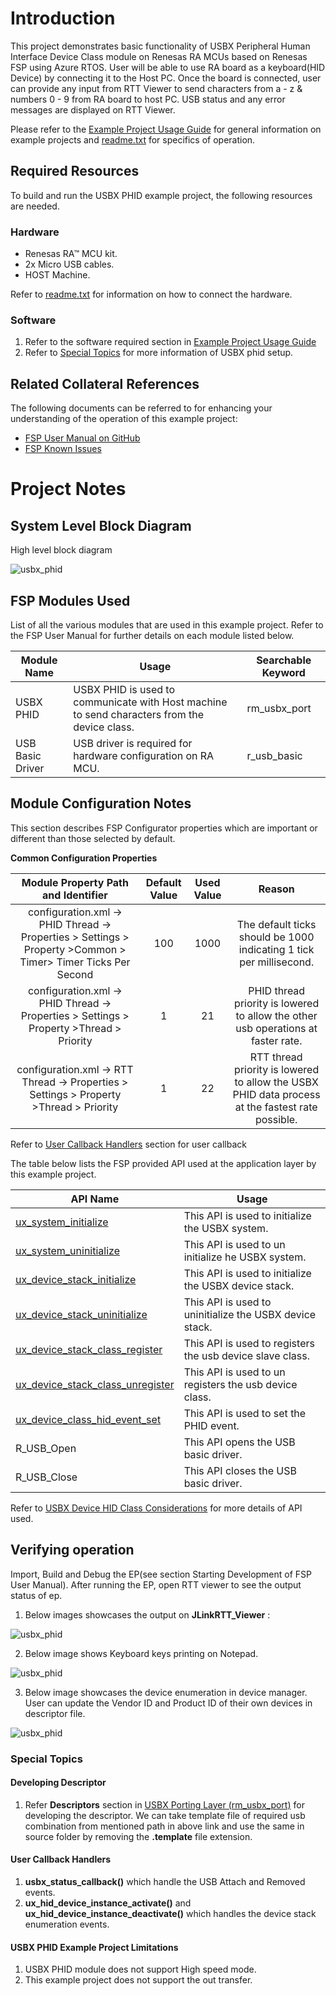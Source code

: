# Introduction #

This project demonstrates basic functionality of USBX Peripheral Human Interface Device Class module on Renesas RA MCUs 
based on Renesas FSP using Azure RTOS. User will be able to use RA board as a keyboard(HID Device) by connecting it to
the Host PC. Once the board is connected, user can provide any input from RTT Viewer to send characters 
from a - z & numbers 0 - 9 from RA board to host PC.
USB status and any error messages are displayed on RTT Viewer. 


Please refer to the [Example Project Usage Guide](https://github.com/renesas/ra-fsp-examples/blob/master/example_projects/Example%20Project%20Usage%20Guide.pdf) 
for general information on example projects and [readme.txt](./readme.txt) for specifics of operation.

## Required Resources ##
To build and run the USBX PHID example project, the following resources are needed.
   
### Hardware ###
* Renesas RA™ MCU kit.
* 2x Micro USB cables.
* HOST Machine.

Refer to [readme.txt](./readme.txt) for information on how to connect the hardware.


### Software ###
1. Refer to the software required section in [Example Project Usage Guide](https://github.com/renesas/ra-fsp-examples/blob/master/example_projects/Example%20Project%20Usage%20Guide.pdf)
2. Refer to [Special Topics](#special-topics) for more information of USBX phid setup.

 
## Related Collateral References ##
The following documents can be referred to for enhancing your understanding of 
the operation of this example project:
- [FSP User Manual on GitHub](https://renesas.github.io/fsp/)
- [FSP Known Issues](https://github.com/renesas/fsp/issues)

# Project Notes #

## System Level Block Diagram ##
 High level block diagram
 
 
![usbx_phid](images/usbx_phid_high_level.jpg "High Level Block Diagram")



## FSP Modules Used ##
List of all the various modules that are used in this example project. Refer to the FSP User Manual for further details on each module listed below.

| Module Name | Usage | Searchable Keyword  |
|-------------|-----------------------------------------------|-----------------------------------------------|
|USBX PHID| USBX PHID is used to communicate with Host machine to send characters from the device class.| rm_usbx_port|
| USB Basic Driver | USB driver is required for hardware configuration on RA MCU. |r_usb_basic|



## Module Configuration Notes ##
This section describes FSP Configurator properties which are important or different than those selected by default. 

**Common Configuration Properties**


|   Module Property Path and Identifier   |   Default Value   |   Used Value   |   Reason   |
| :-------------------------------------: | :---------------: | :------------: | :--------: |
| configuration.xml -> PHID Thread -> Properties > Settings > Property >Common > Timer> Timer Ticks Per Second |100 | 1000 |The default ticks should be 1000 indicating 1 tick per millisecond.|
| configuration.xml -> PHID Thread -> Properties > Settings > Property >Thread > Priority| 1 | 21 |PHID thread priority is lowered to allow the other usb operations at faster rate.|
| configuration.xml -> RTT Thread -> Properties > Settings > Property >Thread > Priority| 1 | 22 | RTT thread priority is lowered to allow the USBX PHID data process at the fastest rate possible.|


Refer to [User Callback Handlers](#user-callback-handlers) section for user callback

The table below lists the FSP provided API used at the application layer by this example project.

| API Name    | Usage                                                                          |
|-------------|--------------------------------------------------------------------------------|
|[ux_system_initialize](https://docs.microsoft.com/en-us/azure/rtos/usbx/usbx-device-stack-2#initialization-of-usbx-resources)|This API is used to initialize the USBX system. |
|[ux_system_uninitialize](https://docs.microsoft.com/en-us/azure/rtos/usbx/usbx-device-stack-2#uninitialization-of-usbx-resources)|This API is used to un initialize he USBX system.|
|[ux_device_stack_initialize](https://docs.microsoft.com/en-us/azure/rtos/usbx/usbx-device-stack-4#ux_device_stack_initialize)|This API is used to initialize the USBX device stack.  |
|[ux_device_stack_uninitialize](https://docs.microsoft.com/en-us/azure/rtos/usbx/usbx-device-stack-4#ux_device_stack_uninitialize)|This API is used to uninitialize the USBX device stack.|
|[ux_device_stack_class_register](https://docs.microsoft.com/en-us/azure/rtos/usbx/usbx-device-stack-4#ux_device_stack_class_register)|This API is used to registers the usb device slave class.|
|[ux_device_stack_class_unregister](https://docs.microsoft.com/en-us/azure/rtos/usbx/usbx-device-stack-4#ux_device_stack_class_unregister)|This API is used to un registers the usb device class.
|[ux_device_class_hid_event_set](https://docs.microsoft.com/en-us/azure/rtos/usbx/usbx-device-stack-5#ux_device_class_hid_event_set)|This API is used to set the PHID event.|
|R_USB_Open|This API opens the USB basic driver.|
|R_USB_Close|This API closes the USB basic driver.|

Refer to [USBX Device HID Class Considerations](https://docs.microsoft.com/en-us/azure/rtos/usbx/usbx-device-stack-5#usb-device-hid-class) for more details of API used.

## Verifying operation ##

Import, Build and Debug the EP(see section Starting Development of FSP User Manual). After running the EP, open RTT viewer to see the output status of ep.

1. Below images showcases the output on **JLinkRTT_Viewer** :

 ![usbx_phid](images/rtt_viewer_banner_page.jpg "RTT Output")
 
2. Below image shows Keyboard keys printing on Notepad.

 ![usbx_phid](images/notepad_page.jpg "Keyboard keys on Notepad")
 
3. Below image showcases the device enumeration in device manager. User can update the Vendor ID and Product ID of their own devices in descriptor file.

 ![usbx_phid](images/descriptor_code.jpg "Descriptor")

### Special Topics 
#### Developing Descriptor
1. Refer **Descriptors** section in [USBX Porting Layer (rm_usbx_port)](https://renesas.github.io/fsp/group___u_s_b_x.html) for developing the descriptor. We can take template file of required usb combination from mentioned path in above link and use the same in source folder by removing the **.template** file extension.

#### User Callback Handlers
1. **usbx_status_callback()** which handle the USB Attach and Removed events.
2. **ux_hid_device_instance_activate()** and **ux_hid_device_instance_deactivate()** which handles the device stack enumeration events.

#### USBX PHID Example Project Limitations
1. USBX PHID module does not support High speed mode.
2. This example project does not support the out transfer.